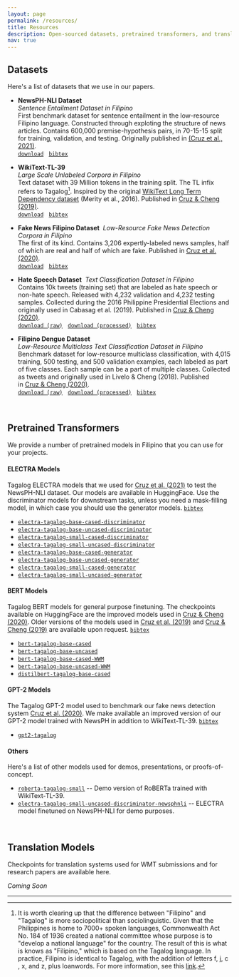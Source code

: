 ```yaml
---
layout: page
permalink: /resources/
title: Resources
description: Open-sourced datasets, pretrained transformers, and translation systems.
nav: true
---
```


## **Datasets** 
Here's a list of datasets that we use in our papers.

- **NewsPH-NLI Dataset**  
*Sentence Entailment Dataset in Filipino*  
First benchmark dataset for sentence entailment in the low-resource Filipino language. Constructed through exploting the structure of news articles. Contains 600,000 premise-hypothesis pairs, in 70-15-15 split for training, validation, and testing. Originally published in [(Cruz et al., 2021)](https://arxiv.org/abs/2010.11574).  
[`download`](https://s3.us-east-2.amazonaws.com/blaisecruz.com/datasets/newsph/newsph-nli.zip) &nbsp; [`bibtex`](https://s3.us-east-2.amazonaws.com/blaisecruz.com/bib/cruz2021exploiting.txt)


- **WikiText-TL-39**  
*Large Scale Unlabeled Corpora in Filipino*  
Text dataset with 39 Million tokens in the training split. The TL infix refers to Tagalog[^1]. Inspired by the original [WikiText Long Term Dependency dataset](https://blog.einstein.ai/the-wikitext-long-term-dependency-language-modeling-dataset/) (Merity et al., 2016). Published in [Cruz & Cheng (2019)](https://arxiv.org/abs/1907.00409).  
[`download`](https://s3.us-east-2.amazonaws.com/blaisecruz.com/datasets/wikitext-tl-39/wikitext-tl-39.zip) &nbsp; [`bibtex`](https://s3.us-east-2.amazonaws.com/blaisecruz.com/bib/cruz2019evaluating.txt)  

- **Fake News Filipino Dataset**  
*Low-Resource Fake News Detection Corpora in Filipino*  
The first of its kind. Contains 3,206 expertly-labeled news samples, half of which are real and half of which are fake. Published in [Cruz et al. (2020)](http://www.lrec-conf.org/proceedings/lrec2020/pdf/2020.lrec-1.315.pdf).  
[`download`](https://s3.us-east-2.amazonaws.com/blaisecruz.com/datasets/fakenews/fakenews.zip) &nbsp; [`bibtex`](https://s3.us-east-2.amazonaws.com/blaisecruz.com/bib/cruz2020localization.txt)  

- **Hate Speech Dataset**  
*Text Classification Dataset in Filipino*  
Contains 10k tweets (training set) that are labeled as hate speech or non-hate speech. Released with 4,232 validation and 4,232 testing samples. Collected during the 2016 Philippine Presidential Elections and originally used in Cabasag et al. (2019). Published in [Cruz & Cheng (2020)](https://arxiv.org/abs/2005.02068).  
[`download (raw)`](https://s3.us-east-2.amazonaws.com/blaisecruz.com/datasets/hatenonhate/hatespeech_raw.zip) &nbsp; [`download (processed)`](https://s3.us-east-2.amazonaws.com/blaisecruz.com/datasets/hatenonhate/hatespeech_processed.zip) &nbsp; [`bibtex`](https://s3.us-east-2.amazonaws.com/blaisecruz.com/bib/cruz2020establishing.txt)  

- **Filipino Dengue Dataset**   
*Low-Resource Multiclass Text Classification Dataset in Filipino*  
Benchmark dataset for low-resource multiclass classification, with 4,015 training, 500 testing, and 500 validation examples, each labeled as part of five classes. Each sample can be a part of multiple classes. Collected as tweets and originally used in Livelo & Cheng (2018). Published in [Cruz & Cheng (2020)](https://arxiv.org/abs/2005.02068).  
[`download (raw)`](https://s3.us-east-2.amazonaws.com/blaisecruz.com/datasets/dengue/dengue_raw.zip) &nbsp; [`download (processed)`](https://s3.us-east-2.amazonaws.com/blaisecruz.com/datasets/dengue/dengue_processed.zip) &nbsp; [`bibtex`](https://s3.us-east-2.amazonaws.com/blaisecruz.com/bib/cruz2020establishing.txt) 

<br>

## **Pretrained Transformers**
We provide a number of pretrained models in Filipino that you can use for your projects.

#### ELECTRA Models
Tagalog ELECTRA models that we used for [Cruz et al. (2021)](https://arxiv.org/abs/2010.11574) to test the NewsPH-NLI dataset. Our models are available in HuggingFace. Use the discriminator models for downstream tasks, unless you need a mask-filling model, in which case you should use the generator models. [`bibtex`](https://s3.us-east-2.amazonaws.com/blaisecruz.com/bib/cruz2021exploiting.txt)  

- [`electra-tagalog-base-cased-discriminator`](https://huggingface.co/jcblaise/electra-tagalog-base-cased-discriminator)
- [`electra-tagalog-base-uncased-discriminator`](https://huggingface.co/jcblaise/electra-tagalog-base-uncased-discriminator)
- [`electra-tagalog-small-cased-discriminator`](https://huggingface.co/jcblaise/electra-tagalog-small-cased-discriminator)
- [`electra-tagalog-small-uncased-discriminator`](https://huggingface.co/jcblaise/electra-tagalog-small-uncased-discriminator)
- [`electra-tagalog-base-cased-generator`](https://huggingface.co/jcblaise/electra-tagalog-base-cased-generator)
- [`electra-tagalog-base-uncased-generator`](https://huggingface.co/jcblaise/electra-tagalog-base-uncased-generator)
- [`electra-tagalog-small-cased-generator`](https://huggingface.co/jcblaise/electra-tagalog-small-cased-generator)
- [`electra-tagalog-small-uncased-generator`](https://huggingface.co/jcblaise/electra-tagalog-small-uncased-generator)

#### BERT Models
Tagalog BERT models for general purpose finetuning. The checkpoints available on HuggingFace are the improved models used in [Cruz & Cheng (2020)](https://arxiv.org/abs/2005.02068). Older versions of the models used in [Cruz et al. (2019)](https://s3.us-east-2.amazonaws.com/blaisecruz.com/assets/undergraduate_thesis.pdf) and [Cruz & Cheng (2019)](https://arxiv.org/abs/1907.00409) are available upon request. [`bibtex`](https://s3.us-east-2.amazonaws.com/blaisecruz.com/bib/cruz2020establishing.txt) 

- [`bert-tagalog-base-cased`](https://huggingface.co/jcblaise/bert-tagalog-base-cased)
- [`bert-tagalog-base-uncased`](https://huggingface.co/jcblaise/bert-tagalog-base-uncased)
- [`bert-tagalog-base-cased-WWM`](https://huggingface.co/jcblaise/bert-tagalog-base-cased-WWM)
- [`bert-tagalog-base-uncased-WWM`](https://huggingface.co/jcblaise/bert-tagalog-base-uncased-WWM)
- [`distilbert-tagalog-base-cased`](https://huggingface.co/jcblaise/distilbert-tagalog-base-cased)

#### GPT-2 Models
The Tagalog GPT-2 model used to benchmark our fake news detection system [Cruz et al. (2020)](https://aclanthology.org/2020.lrec-1.316/). We make available an improved version of our GPT-2 model trained with NewsPH in addition to WikiText-TL-39. [`bibtex`](https://s3.us-east-2.amazonaws.com/blaisecruz.com/bib/cruz2020localization.txt) 

- [`gpt2-tagalog`](https://huggingface.co/jcblaise/gpt2-tagalog)


#### Others
Here's a list of other models used for demos, presentations, or proofs-of-concept. 

- [`roberta-tagalog-small`](https://huggingface.co/jcblaise/roberta-tagalog-small) -- Demo version of RoBERTa trained with WikiText-TL-39.
- [`electra-tagalog-small-uncased-discriminator-newsphnli`](https://huggingface.co/jcblaise/electra-tagalog-small-uncased-discriminator-newsphnli) -- ELECTRA model finetuned on NewsPH-NLI for demo purposes.

<br>

## **Translation Models**
Checkpoints for translation systems used for WMT submissions and for research papers are available here.

*Coming Soon*

----

[^1]: It is worth clearing up that the difference between "Filipino" and "Tagalog" is more sociopolitical than sociolinguistic. Given that the Philippines is home to 7000+ spoken languages, Commonwealth Act No. 184 of 1936 created a national committee whose purpose is to "develop a national language" for the country. The result of this is what is knows as "Filipino," which is based on the Tagalog language. In practice, Filipino is identical to Tagalog, with the addition of letters f, j, c , x, and z, plus loanwords. For more information, see this [link](https://ncca.gov.ph/about-ncca-3/subcommissions/subcommission-on-cultural-disseminationscd/language-and-translation/development-of-filipino-the-national-language-of-the-philippines/).